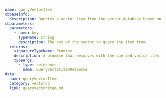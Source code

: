 ```yaml
---
name: queryVectorItem
cbbaseinfo:
  description: Queries a vector item from the vector database based on the provided key.
cbparameters:
  parameters:
    - name: key
      typeName: string
      description: The key of the vector to query the item from.
  returns:
    signatureTypeName: Promise
    description: A promise that resolves with the queried vector item.
    typeArgs:
      - type: reference
        name: QueryVectorItemResponse
data:
  name: queryVectorItem
  category: vectordb
  link: queryVectorItem.md
---
```

<CBBaseInfo/> 
 <CBParameters/>